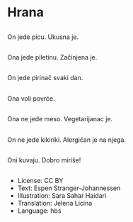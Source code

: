 # Hrana

##
On jede picu. Ukusna je.

##
Ona jede piletinu. Začinjena je.

##
On jede pirinač svaki dan.

##
Ona voli povrće.

##
Ona ne jede meso. Vegetarijanac je.

##
On ne jede kikiriki. Alergičan je na njega.

##
Oni kuvaju. Dobro miriše!

##
* License: CC BY
* Text: Espen Stranger-Johannessen
* Illustration: Sara Sahar Haidari
* Translation: Jelena Licina
* Language: hbs
